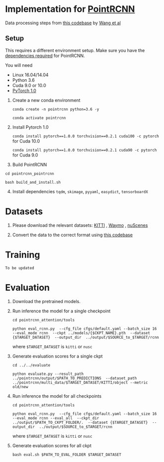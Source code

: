 # Implementation for [PointRCNN](https://github.com/sshaoshuai/PointRCNN) 

Data processing steps from [this codebase](https://github.com/cxy1997/3D_adapt_auto_driving) by [Wang et al](https://arxiv.org/abs/2005.08139)

## Setup

This requires a different environment setup. Make sure you have the [dependencies required](https://github.com/sshaoshuai/PointRCNN#installation) for PointRCNN.

You will need 

 - Linux 16.04/14.04
 - Python 3.6
 - Cuda 9.0 or 10.0
 - [PyTorch 1.0](https://pytorch.org/get-started/previous-versions/#v100)



1. Create a new conda environment 

   `conda create -n pointrcnn python=3.6 -y`
  
   `conda activate pointrcnn`


2. Install Pytorch 1.0

   `conda install pytorch==1.0.0 torchvision==0.2.1 cuda100 -c pytorch` for Cuda 10.0 

   `conda install pytorch==1.0.0 torchvision==0.2.1 cuda90 -c pytorch` for Cuda 9.0
  
  
3. Build PointRCNN

  `cd pointrcnn_pointrcnn`

  `bash build_and_install.sh`
  
  
4. Install dependencies `tqdm`, `skimage`, `pyyaml`, `easydict`, `tensorboardX`

# Datasets

1. Please download the relevant datasets: [KITTI](http://www.cvlibs.net/datasets/kitti/eval_object.php?obj_benchmark=3d) , [Waymo](https://waymo.com/intl/en_us/dataset-download-terms/) , [nuScenes](https://www.nuscenes.org/download)

2. Convert the data to the correct format using [this codebase](https://github.com/cxy1997/3D_adapt_auto_driving#training-to-be-updated)


# Training

`To be updated`

# Evaluation

1. Download the pretrained models.

2. Run inference the model for a single checkpoint

   `cd pointrcnn_attention/tools`

   `python eval_rcnn.py  --cfg_file cfgs/default.yaml --batch_size 16  --eval_mode rcnn  --ckpt ../models/{$CKPT_NAME}.pth  --dataset {$TARGET_DATASET}  --output_dir  ../output/$SOURCE_to_$TARGET/rcnn`
   
    where `$TARGET_DATASET` is `kitti` or `nusc`
    
3. Generate evaluation scores for a single ckpt

   `cd ../../evaluate`
   
   `python evaluate.py --result_path ../pointrcnn/output/$PATH_TO_PREDICTIONS  --dataset_path ../pointrcnn/multi_data/$TARGET_DATASET/KITTI/object --metric  old/new`

    
    
 
4. Run inference the model for all checkpoints

   `cd pointrcnn_attention/tools`

   `python eval_rcnn.py  --cfg_file cfgs/default.yaml --batch_size 16  --eval_mode rcnn --eval_all  --ckpt_dir ../output/$PATH_TO_CKPT_FOLDER/.  --dataset {$TARGET_DATASET}  --output_dir  ../output/$SOURCE_to_$TARGET/rcnn`
   
    where `$TARGET_DATASET` is `kitti` or `nusc`
    
5. Generate evaluation scores for all ckpt


    `bash eval.sh $PATH_TO_EVAL_FOLDER $TARGET_DATASET`
    
    
 
    
    




